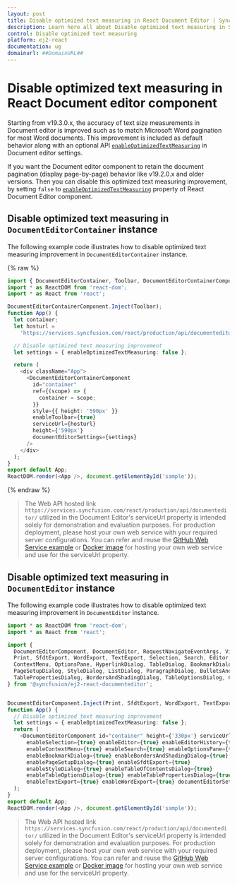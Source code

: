 ```yaml
---
layout: post
title: Disable optimized text measuring in React Document Editor | Syncfusion
description: Learn here all about Disable optimized text measuring in Syncfusion React Document editor component of Syncfusion Essential JS 2 and more.
control: Disable optimized text measuring 
platform: ej2-react
documentation: ug
domainurl: ##DomainURL##
---
```


# Disable optimized text measuring in React Document editor component

Starting from v19.3.0.x, the accuracy of text size measurements in Document editor is improved such as to match Microsoft Word pagination for most Word documents. This improvement is included as default behavior along with an optional API [`enableOptimizedTextMeasuring`](https://ej2.syncfusion.com/react/documentation/api/document-editor/documentEditorSettingsModel/#enableoptimizedtextmeasuring) in Document editor settings.  

If you want the Document editor component to retain the document pagination (display page-by-page) behavior like v19.2.0.x and older versions. Then you can disable this optimized text measuring improvement, by setting `false` to [`enableOptimizedTextMeasuring`](https://ej2.syncfusion.com/react/documentation/api/document-editor/documentEditorSettingsModel/#enableoptimizedtextmeasuring) property of  React Document Editor component.

## Disable optimized text measuring in `DocumentEditorContainer` instance

The following example code illustrates how to disable optimized text measuring improvement in `DocumentEditorContainer` instance.

{% raw %}
```ts
import { DocumentEditorContainer, Toolbar, DocumentEditorContainerComponent} from '@syncfusion/ej2-react-documenteditor';
import * as ReactDOM from 'react-dom';
import * as React from 'react';

DocumentEditorContainerComponent.Inject(Toolbar);
function App() {
  let container;
  let hosturl =
    'https://services.syncfusion.com/react/production/api/documenteditor/';

  // Disable optimized text measuring improvement
  let settings = { enableOptimizedTextMeasuring: false };

  return (
    <div className="App">
      <DocumentEditorContainerComponent
        id="container"
        ref={(scope) => {
          container = scope;
        }}
        style={{ height: '590px' }}
        enableToolbar={true}
        serviceUrl={hosturl}
        height={'590px'}
        documentEditorSettings={settings}
      />
    </div>
  );
}
export default App;
ReactDOM.render(<App />, document.getElementById('sample'));


```
{% endraw %}

> The Web API hosted link `https://services.syncfusion.com/react/production/api/documenteditor/` utilized in the Document Editor's serviceUrl property is intended solely for demonstration and evaluation purposes. For production deployment, please host your own web service with your required server configurations. You can refer and reuse the [GitHub Web Service example](https://github.com/SyncfusionExamples/EJ2-DocumentEditor-WebServices) or [Docker image](https://hub.docker.com/r/syncfusion/word-processor-server) for hosting your own web service and use for the serviceUrl property.

## Disable optimized text measuring in `DocumentEditor` instance

The following example code illustrates how to disable optimized text measuring improvement in `DocumentEditor` instance.

```ts
import * as ReactDOM from 'react-dom';
import * as React from 'react';

import {
  DocumentEditorComponent, DocumentEditor, RequestNavigateEventArgs, ViewChangeEventArgs,
  Print, SfdtExport, WordExport, TextExport, Selection, Search, Editor, ImageResizer, EditorHistory,
  ContextMenu, OptionsPane, HyperlinkDialog, TableDialog, BookmarkDialog, TableOfContentsDialog,
  PageSetupDialog, StyleDialog, ListDialog, ParagraphDialog, BulletsAndNumberingDialog, FontDialog,
  TablePropertiesDialog, BordersAndShadingDialog, TableOptionsDialog, CellOptionsDialog, StylesDialog
} from '@syncfusion/ej2-react-documenteditor';


DocumentEditorComponent.Inject(Print, SfdtExport, WordExport, TextExport, Selection, Search, Editor, ImageResizer, EditorHistory, ContextMenu, OptionsPane, HyperlinkDialog, TableDialog, BookmarkDialog, TableOfContentsDialog, PageSetupDialog, StyleDialog, ListDialog, ParagraphDialog, BulletsAndNumberingDialog, FontDialog, TablePropertiesDialog, BordersAndShadingDialog, TableOptionsDialog, CellOptionsDialog, StylesDialog);
function App() {
  // Disable optimized text measuring improvement
  let settings = { enableOptimizedTextMeasuring: false };
  return (
    <DocumentEditorComponent id="container" height={'330px'} serviceUrl="https://services.syncfusion.com/react/production/api/documenteditor/" isReadOnly={false} enablePrint={true}
      enableSelection={true} enableEditor={true} enableEditorHistory={true}
      enableContextMenu={true} enableSearch={true} enableOptionsPane={true}
      enableBookmarkDialog={true} enableBordersAndShadingDialog={true} enableFontDialog={true} enableTableDialog={true} enableParagraphDialog={true} enableHyperlinkDialog={true} enableImageResizer={true} enableListDialog={true}
      enablePageSetupDialog={true} enableSfdtExport={true}
      enableStyleDialog={true} enableTableOfContentsDialog={true}
      enableTableOptionsDialog={true} enableTablePropertiesDialog={true}
      enableTextExport={true} enableWordExport={true} documentEditorSettings={settings} />
  );
}
export default App;
ReactDOM.render(<App />, document.getElementById('sample'));

```

> The Web API hosted link `https://services.syncfusion.com/react/production/api/documenteditor/` utilized in the Document Editor's serviceUrl property is intended solely for demonstration and evaluation purposes. For production deployment, please host your own web service with your required server configurations. You can refer and reuse the [GitHub Web Service example](https://github.com/SyncfusionExamples/EJ2-DocumentEditor-WebServices) or [Docker image](https://hub.docker.com/r/syncfusion/word-processor-server) for hosting your own web service and use for the serviceUrl property.